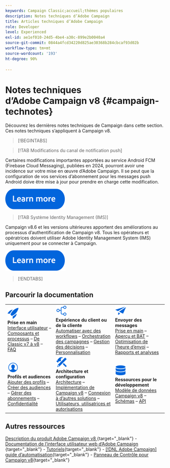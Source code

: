 ```yaml
---
keywords: Campaign Classic;accueil;thèmes populaires
description: Notes techniques d’Adobe Campaign
title: Articles techniques d’Adobe Campaign
role: Developer
level: Experienced
exl-id: ae1ef010-24d5-4be4-a30c-899e2b0040a4
source-git-commit: 0844a4fcd34220d825ae30368b284cbcaf93d02b
workflow-type: tm+mt
source-wordcount: '193'
ht-degree: 90%

---
```


# Notes techniques d’Adobe Campaign v8 {#campaign-technotes}

Découvrez les dernières notes techniques de Campaign dans cette section. Ces notes techniques s’appliquent à Campaign v8.

>[!BEGINTABS]

>[!TAB Modifications du canal de notification push]

Certaines modifications importantes apportées au service Android FCM (Firebase Cloud Messaging), publiées en 2024, pourront avoir une incidence sur votre mise en œuvre d’Adobe Campaign. Il se peut que la configuration de vos services d’abonnement pour les messages push Android doive être mise à jour pour prendre en charge cette modification.


[![Image](../v8//assets/do-not-localize/learn-more-button.svg)](upgrades/push-technote.md)


>[!TAB Système Identity Management (IMS)]

Campaign v8.6 et les versions ultérieures apportent des améliorations au processus d’authentification de Campaign v8. Tous les opérateurs et opératrices doivent utiliser Adobe Identity Management System (IMS) uniquement pour se connecter à Campaign.

[![Image](../v8/assets/do-not-localize/learn-more-button.svg)](upgrades/migrate-users-to-ims.md)

>[!ENDTABS]

## Parcourir la documentation

<table style="table-layout:auto">
  <tr style="border: 0;">
    <td>
      <img src="../v8/assets/do-not-localize/icon-start.svg" width="35px">
    <br/>
      <strong>Prise en main</strong><br/> <a href="../v8/start/campaign-ui.md">Interface utilisateur</a> – <a href="../v8/start/ac-components.md">Composants et processus</a> – <a href="../v8/start/v7-to-v8.md">De Classic v7 à v8</a> – <a href="../v8/start/campaign-faq.md">FAQ</a>
    </td>
    <td>
      <img src="../v8/assets/do-not-localize/icon-experience.svg" width="35px">
    <br/>
      <strong>Expérience du client ou de la cliente</strong><br/> <a href="../automation/workflow/about-workflows.md" target="_blank">Automatiser avec des workflows</a> – <a href="../automation/campaigns/set-up-campaigns.md" target="_blank">Orchestration des campagnes</a> – <a href="../v8/interaction/interaction.md">Gestion des décisions</a> – <a href="../v8/send/personalize.md">Personnalisation</a>
    </td>
    <td>
      <img src="../v8/assets/do-not-localize/icon-send.svg" width="35px">
    <br/>
      <strong>Envoyer des messages</strong><br/> <a href="../v8/start/create-message.md">Prise en main</a> – <a href="../v8/send/preview-and-proof.md">Aperçu et BAT</a> – <a href="../v8/send/predictive.md">Optimisation de l’heure d’envoi</a> – <a href="../v8/reporting/gs-reporting.md">Rapports et analyses</a>
    </td>
  </tr>
  <tr style="border: 0;">
    <td>
      <img src="../v8/assets/do-not-localize/icon_profile-audience.svg" width="35px">
    <br/>
      <strong>Profils et audiences</strong><br/> <a href="../v8/audiences/create-profiles.md">Ajouter des profils</a> – <a href="../v8/audiences/create-audiences.md">Créer des audiences</a> – <a href="../v8/start/subscriptions.md">Gérer des abonnements</a> – <a href="../v8/start/privacy.md">Confidentialité</a>
    </td>
    <td>
      <img src="../v8/assets/do-not-localize/icon-configure.svg" width="35px">
    <br/>
      <strong>Architecture et configuration</strong><br/> <a href="../v8/architecture/architecture.md">Architecture</a> – <a href="../v8/start/implement.md">Implémentation de Campaign v8</a> – <a href="../v8/connect/integration.md">Connexion à d’autres solutions</a> – <a href="../v8/start/gs-permissions.md">Utilisateurs, utilisatrices et autorisations</a>
    </td>
    <td>
      <img src="../v8/assets/do-not-localize/icon-dev.svg" width="35px">
    <br/>
      <strong>Ressources pour le développement</strong><br/> <a href="../v8/dev/datamodel.md">Modèle de données Campaign v8</a> – <a href="../v8/dev/schemas.md">Schémas</a> – <a href="../v8/dev/api.md">API</a>
    </td>
  </tr>
</table>

## Autres ressources

[Description du produit Adobe Campaign v8 ](https://helpx.adobe.com/fr/legal/product-descriptions/adobe-campaign-managed-cloud-services.html){target="_blank"} - [Documentation de l’interface utilisateur web d’Adobe Campaign ](https://experienceleague.adobe.com/docs/campaign-web/v8/campaign-web-home.html?lang=fr){target="_blank"} - [Tutoriels](https://experienceleague.adobe.com/docs/campaign-learn/tutorials/overview.html?lang=fr){target="_blank"} - [[!DNL Adobe Campaign] guide d’automatisation](https://experienceleague.adobe.com/docs/campaign/automation/home.html?lang=fr){target="_blank"} - [Panneau de Contrôle pour Campaign v8](https://experienceleague.adobe.com/docs/control-panel/using/discover-control-panel/key-features.html?lang=fr){target="_blank"}

